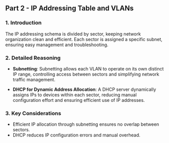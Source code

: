 ## Part 2 - IP Addressing Table and VLANs

### 1. Introduction
The IP addressing schema is divided by sector, keeping network organization clean and efficient. Each sector is assigned a specific subnet, ensuring easy management and troubleshooting.

### 2. Detailed Reasoning
- **Subnetting**: Subnetting allows each VLAN to operate on its own distinct IP range, controlling access between sectors and simplifying network traffic management.

- **DHCP for Dynamic Address Allocation**: A DHCP server dynamically assigns IPs to devices within each sector, reducing manual configuration effort and ensuring efficient use of IP addresses.

### 3. Key Considerations
- Efficient IP allocation through subnetting ensures no overlap between sectors.
- DHCP reduces IP configuration errors and manual overhead.
